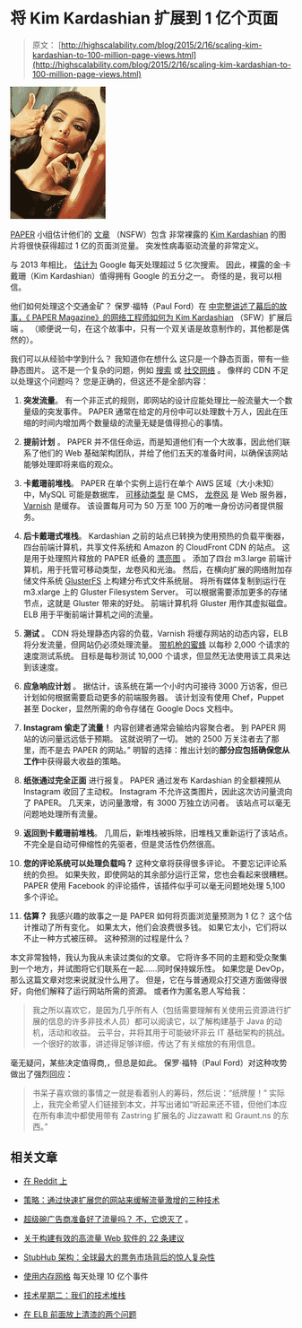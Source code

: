 # 将 Kim Kardashian 扩展到 1 亿个页面

> 原文： [http://highscalability.com/blog/2015/2/16/scaling-kim-kardashian-to-100-million-page-views.html](http://highscalability.com/blog/2015/2/16/scaling-kim-kardashian-to-100-million-page-views.html)

![](img/54b0726e5abf8094b9c2fe6b6d888d4b.png)

[PAPER](http://www.papermag.com/) 小组估计他们的 [文章](http://www.papermag.com/2014/11/kim_kardashian.php) （NSFW）包含 非常裸露的 [Kim Kardashian](http://en.wikipedia.org/wiki/Kim_Kardashian) 的图片将很快获得超过 1 亿的页面浏览量。 突发性病毒驱动流量的非常定义。

与 2013 年相比， [估计为](http://www.cnet.com/news/google-search-scratches-its-brain-500-million-times-a-day/) Google 每天处理超过 5 亿次搜索。 因此，裸露的金·卡戴珊（Kim Kardashian）值得拥有 Google 的五分之一。 奇怪的是，我可以相信。

他们如何处理这个交通金矿？ 保罗·福特（Paul Ford）在 [中完整讲述了幕后的故事，《 PAPER Magazine》的网络工程师如何为 Kim Kardashian](https://medium.com/message/how-paper-magazines-web-engineers-scaled-kim-kardashians-back-end-sfw-6367f8d37688) （SFW）扩展后端 。 （顺便说一句，在这个故事中，只有一个双关语是故意制作的，其他都是偶然的）。

我们可以从经验中学到什么？ 我知道你在想什么 这只是一个静态页面，带有一些静态图片。 这不是一个复杂的问题，例如 [搜索](http://highscalability.com/display/Search?moduleId=4876569&searchQuery=google) 或 [社交网络](http://highscalability.com/blog/2009/10/13/why-are-facebook-digg-and-twitter-so-hard-to-scale.html) 。 像样的 CDN 不足以处理这个问题吗？ 您是正确的，但这还不是全部内容：

1.  **突发流量**。 有一个非正式的规则，即网站的设计应能处理比一般流量大一个数量级的突发事件。 PAPER 通常在给定的月份中可以处理数十万人，因此在压缩的时间内增加两个数量级的流量无疑是值得担心的事情。

2.  **提前计划** 。 PAPER 并不信任命运，而是知道他们有一个大故事，因此他们联系了他们的 Web 基础架构团队，并给了他们五天的准备时间，以确保该网站能够处理即将来临的观众。

3.  **卡戴珊前堆栈**。 PAPER 在单个实例上运行在单个 AWS 区域（大小未知）中，MySQL 可能是数据库， [可移动类型](https://movabletype.org/) 是 CMS， [龙卷风](http://www.tornadoweb.org/en/stable/) 是 Web 服务器， [Varnish](https://www.varnish-cache.org/) 是缓存。 该设置每月可为 50 万至 100 万的唯一身份访问者提供服务。

4.  **后卡戴珊式堆栈**。 Kardashian 之前的站点已转换为使用预热的负载平衡器，四台前端计算机，共享文件系统和 Amazon 的 CloudFront CDN 的站点。 这是用于处理照片释放的 PAPER 纸叠的 [漂亮图](https://d262ilb51hltx0.cloudfront.net/max/2000/1*NRRjxiTzjIFBK4UlJ3m2ww.jpeg) 。 添加了四台 m3.large 前端计算机，用于托管可移动类型，龙卷风和光油。 然后，在横向扩展的网络附加存储文件系统 [GlusterFS](http://glusterfs) 上构建分布式文件系统层。 将所有媒体复制到运行在 m3.xlarge 上的 Gluster Filesystem Server。 可以根据需要添加更多的存储节点，这就是 Gluster 带来的好处。 前端计算机将 Gluster 用作其虚拟磁盘。 ELB 用于平衡前端计算机之间的流量。

5.  **测试** 。 CDN 将处理静态内容的负载，Varnish 将缓存网站的动态内容，ELB 将分发流量，但网站仍必须处理流量。 [带机枪的蜜蜂](https://github.com/newsapps/beeswithmachineguns) 以每秒 2,000 个请求的速度测试系统。 目标是每秒测试 10,000 个请求，但显然无法使用该工具来达到该速度。

6.  **应急响应计划** 。 据估计，该系统在第一个小时内可接待 3000 万访客，但已计划如何根据需要启动更多的前端服务器。 该计划没有使用 Chef，Puppet 甚至 Docker，显然所需的命令存储在 Google Docs 文档中。

7.  **Instagram 偷走了流量！** 内容创建者通常会输给内容聚合者。 到 PAPER 网站的访问量远远低于预期。 这就说明了一切。 她的 2500 万关注者去了那里，而不是去 PAPER 的网站。” 明智的选择：推出计划的**部分应包括确保您从工作**中获得最大收益的策略。

8.  **纸张通过完全正面** 进行报复。 PAPER 通过发布 Kardashian 的全额裸照从 Instagram 收回了主动权。 Instagram 不允许这类图片，因此这次访问量流向了 PAPER。 几天来，访问量激增，有 3000 万独立访问者。 该站点可以毫无问题地处理所有流量。

9.  **返回到卡戴珊前堆栈**。 几周后，新堆栈被拆除，旧堆栈又重新运行了该站点。 不完全是自动可伸缩性的先驱者，但是灵活性仍然很高。

10.  **您的评论系统可以处理负载吗？** 这种文章将获得很多评论。 不要忘记评论系统的负担。 如果失败，即使网站的其余部分运行正常，您也会看起来很糟糕。 PAPER 使用 Facebook 的评论插件，该插件似乎可以毫无问题地处理 5,100 多个评论。

11.  **估算？** 我感兴趣的故事之一是 PAPER 如何将页面浏览量预测为 1 亿？ 这个估计推动了所有变化。 如果太大，他们会浪费很多钱。 如果它太小，它们将以不止一种方式被压碎。 这种预测的过程是什么？

本文非常独特，我认为我从未读过类似的文章。 它将许多不同的主题和受众聚集到一个地方，并试图将它们联系在一起……同时保持娱乐性。 如果您是 DevOp，那么这篇文章对您来说就没什么用了。 但是，它在与普通观众打交道方面做得很好，向他们解释了运行网站所需的资源。 或者作为匿名恩人写给我：

> 我之所以喜欢它，是因为几乎所有人（包括需要理解有关使用云资源进行扩展的信息的许多非技术人员）都可以阅读它，以了解构建基于 Java 的动机，活动和收益。 云平台，并将其用于可能破坏非云 IT 基础架构的挑战。 一个很好的故事，讲述得足够详细，传达了有关缩放的有用信息。

毫无疑问，某些决定值得商,，但总是如此。 保罗·福特（Paul Ford）对这种攻势做出了强烈回应：

> 书呆子喜欢做的事情之一就是看着别人的筹码，然后说：“纸牌屋！” 实际上，我完全希望人们链接到本文，并写出诸如“听起来还不错，但他们本应在所有串流中都使用带有 Zastring 扩展名的 Jizzawatt 和 Graunt.ns 的东西。”

## 相关文章

*   [在 Reddit 上](http://www.reddit.com/r/programming/comments/2w3mis/scaling_kim_kardashian_to_100_million_page_views/)

*   [策略：通过快速扩展您的网站来缓解流量激增的三种技术](http://highscalability.com/blog/2014/3/19/strategy-three-techniques-to-survive-traffic-surges-by-quick.html)

*   [超级碗广告商准备好了流量吗？ 不，它熄灭了](http://highscalability.com/blog/2013/2/6/super-bowl-advertisers-ready-for-the-traffic-nopeits-lights.html) 。

*   [关于构建有效的高流量 Web 软件的 22 条建议](http://highscalability.com/blog/2013/12/16/22-recommendations-for-building-effective-high-traffic-web-s.html)

*   [StubHub 架构：全球最大的票务市场背后的惊人复杂性](http://highscalability.com/blog/2012/6/25/stubhub-architecture-the-surprising-complexity-behind-the-wo.html)

*   [使用内存网格](http://highscalability.com/handle-1-billion-events-day-using-memory-grid) 每天处理 10 亿个事件

*   [技术星期二：我们的技术堆栈](http://imgur.com/blog/2013/06/04/tech-tuesday-our-technology-stack/)

*   [在 ELB 前面放上清漆的两个问题](http://www.reddit.com/r/devops/comments/2t8ib2/how_paper_magazines_web_engineers_scaled_their/cnx7n13)